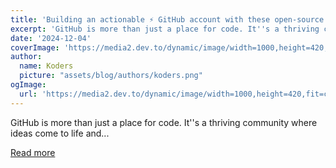 ```yaml
---
title: 'Building an actionable ⚡️ GitHub account with these open-source projects 👩🏻‍💻'
excerpt: 'GitHub is more than just a place for code. It''s a thriving community where ideas come to life and...'
date: '2024-12-04'
coverImage: 'https://media2.dev.to/dynamic/image/width=1000,height=420,fit=cover,gravity=auto,format=auto/https%3A%2F%2Fdev-to-uploads.s3.amazonaws.com%2Fuploads%2Farticles%2F7hnr5td16fim1mmom6vx.jpg'
author:
  name: Koders
  picture: "assets/blog/authors/koders.png"
ogImage:
  url: 'https://media2.dev.to/dynamic/image/width=1000,height=420,fit=cover,gravity=auto,format=auto/https%3A%2F%2Fdev-to-uploads.s3.amazonaws.com%2Fuploads%2Farticles%2F7hnr5td16fim1mmom6vx.jpg'
---
```


GitHub is more than just a place for code. It''s a thriving community where ideas come to life and...

[Read more](https://dev.to/fast/building-an-actionable-github-account-with-these-open-source-projects-1fo3)
